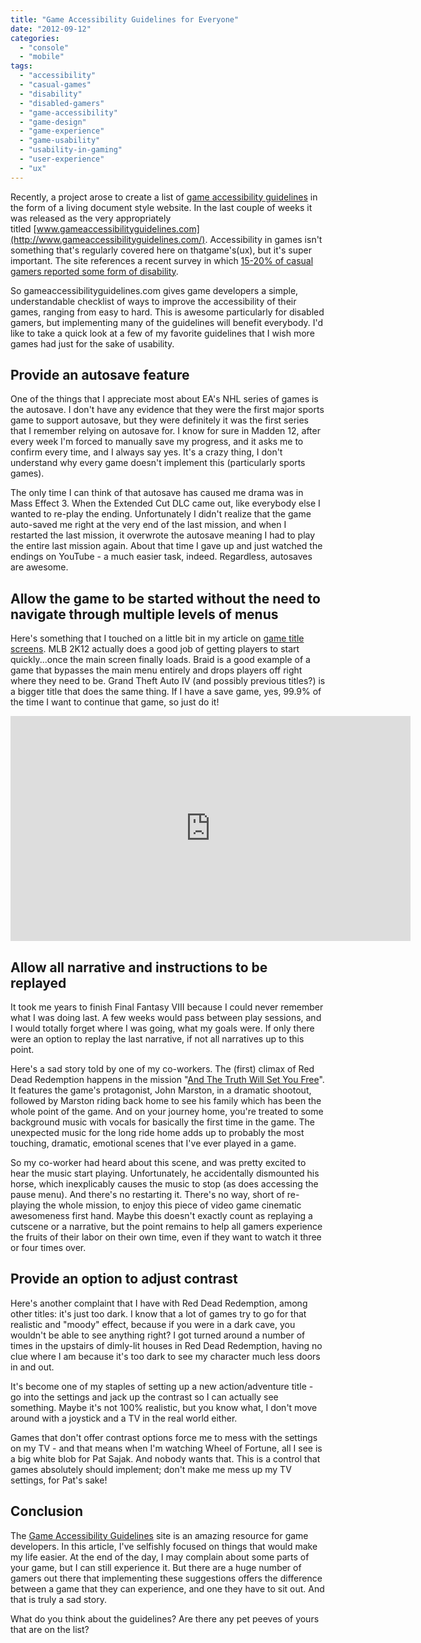 ```yaml
---
title: "Game Accessibility Guidelines for Everyone"
date: "2012-09-12"
categories: 
  - "console"
  - "mobile"
tags: 
  - "accessibility"
  - "casual-games"
  - "disability"
  - "disabled-gamers"
  - "game-accessibility"
  - "game-design"
  - "game-experience"
  - "game-usability"
  - "usability-in-gaming"
  - "user-experience"
  - "ux"
---
```


Recently, a project arose to create a list of [game accessibility guidelines](http://www.gameaccessibilityguidelines.com/guidelines/basic/) in the form of a living document style website. In the last couple of weeks it was released as the very appropriately titled [www.gameaccessibilityguidelines.com](http://www.gameaccessibilityguidelines.com/). Accessibility in games isn't something that's regularly covered here on thatgame's(ux), but it's super important. The site references a recent survey in which [15-20% of casual gamers reported some form of disability](http://www.gameaccessibilityguidelines.com/guidelines/about/).

So gameaccessibilityguidelines.com gives game developers a simple, understandable checklist of ways to improve the accessibility of their games, ranging from easy to hard. This is awesome particularly for disabled gamers, but implementing many of the guidelines will benefit everybody. I'd like to take a quick look at a few of my favorite guidelines that I wish more games had just for the sake of usability.

## Provide an autosave feature

One of the things that I appreciate most about EA's NHL series of games is the autosave. I don't have any evidence that they were the first major sports game to support autosave, but they were definitely it was the first series that I remember relying on autosave for. I know for sure in Madden 12, after every week I'm forced to manually save my progress, and it asks me to confirm every time, and I always say yes. It's a crazy thing, I don't understand why every game doesn't implement this (particularly sports games).

The only time I can think of that autosave has caused me drama was in Mass Effect 3. When the Extended Cut DLC came out, like everybody else I wanted to re-play the ending. Unfortunately I didn't realize that the game auto-saved me right at the very end of the last mission, and when I restarted the last mission, it overwrote the autosave meaning I had to play the entire last mission again. About that time I gave up and just watched the endings on YouTube - a much easier task, indeed. Regardless, autosaves are awesome.

## Allow the game to be started without the need to navigate through multiple levels of menus

Here's something that I touched on a little bit in my article on [game title screens](http://www.thatgamesux.com/title-screens-because-you-arent-done-waiting-just-yet/). MLB 2K12 actually does a good job of getting players to start quickly...once the main screen finally loads. Braid is a good example of a game that bypasses the main menu entirely and drops players off right where they need to be. Grand Theft Auto IV (and possibly previous titles?) is a bigger title that does the same thing. If I have a save game, yes, 99.9% of the time I want to continue that game, so just do it! 

<iframe src="http://www.youtube.com/embed/trj4tk7vbLU?feature=player_embedded" frameborder="0" width="640" height="360"></iframe>

## Allow all narrative and instructions to be replayed

It took me years to finish Final Fantasy VIII because I could never remember what I was doing last. A few weeks would pass between play sessions, and I would totally forget where I was going, what my goals were. If only there were an option to replay the last narrative, if not all narratives up to this point.

Here's a sad story told by one of my co-workers. The (first) climax of Red Dead Redemption happens in the mission "[And The Truth Will Set You Free](http://reddead.wikia.com/wiki/And_The_Truth_Will_Set_You_Free)". It features the game's protagonist, John Marston, in a dramatic shootout, followed by Marston riding back home to see his family which has been the whole point of the game. And on your journey home, you're treated to some background music with vocals for basically the first time in the game. The unexpected music for the long ride home adds up to probably the most touching, dramatic, emotional scenes that I've ever played in a game.

So my co-worker had heard about this scene, and was pretty excited to hear the music start playing. Unfortunately, he accidentally dismounted his horse, which inexplicably causes the music to stop (as does accessing the pause menu). And there's no restarting it. There's no way, short of re-playing the whole mission, to enjoy this piece of video game cinematic awesomeness first hand. Maybe this doesn't exactly count as replaying a cutscene or a narrative, but the point remains to help all gamers experience the fruits of their labor on their own time, even if they want to watch it three or four times over.

## Provide an option to adjust contrast

Here's another complaint that I have with Red Dead Redemption, among other titles: it's just too dark. I know that a lot of games try to go for that realistic and "moody" effect, because if you were in a dark cave, you wouldn't be able to see anything right? I got turned around a number of times in the upstairs of dimly-lit houses in Red Dead Redemption, having no clue where I am because it's too dark to see my character much less doors in and out.

It's become one of my staples of setting up a new action/adventure title - go into the settings and jack up the contrast so I can actually see something. Maybe it's not 100% realistic, but you know what, I don't move around with a joystick and a TV in the real world either.

Games that don't offer contrast options force me to mess with the settings on my TV - and that means when I'm watching Wheel of Fortune, all I see is a big white blob for Pat Sajak. And nobody wants that. This is a control that games absolutely should implement; don't make me mess up my TV settings, for Pat's sake!

## Conclusion

The [Game Accessibility Guidelines](http://www.gameaccessibilityguidelines.com/) site is an amazing resource for game developers. In this article, I've selfishly focused on things that would make my life easier. At the end of the day, I may complain about some parts of your game, but I can still experience it. But there are a huge number of gamers out there that implementing these suggestions offers the difference between a game that they can experience, and one they have to sit out. And that is truly a sad story.

What do you think about the guidelines? Are there any pet peeves of yours that are on the list?

